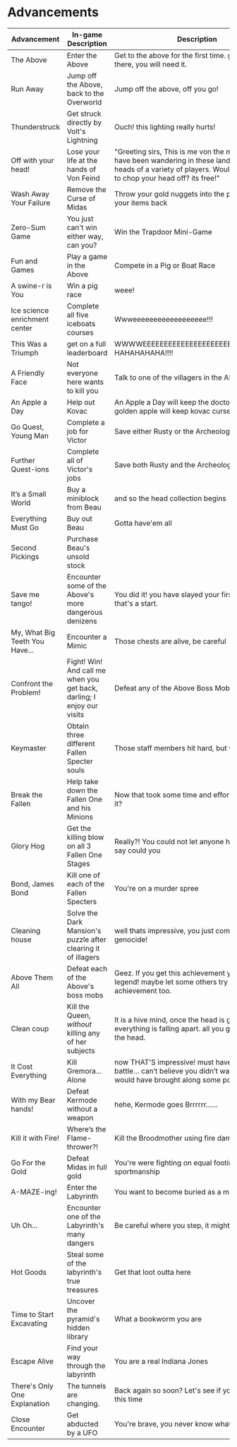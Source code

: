 # Advancements

| Advancement | In-game Description | Description |
| ----------- | ------------------- | ------------|
| The Above |Enter the Above | Get to the above for the first time. good luck up there, you will need it. |
| Run Away | Jump off the Above, back to the Overworld| Jump off the above, off you go! |
| Thunderstruck <a name="thunder-struck"></a> | Get struck directly by Volt's Lightning | Ouch! this lighting really hurts! |
| Off with your head! <a name="off-with-your-head"></a> | Lose your life at the hands of Von Feind | "Greeting sirs, This is me von the merchant and I have been wandering in these lands chopping heads of a variety of players. Would you like me to chop your head off? its free!" |
| Wash Away Your Failure | Remove the Curse of Midas | Throw your gold nuggets into the pool and get your items back |
| Zero-Sum Game | You just can't win either way, can you? | Win the Trapdoor Mini-Game |
| Fun and Games | Play a game in the Above | Compete in a Pig or Boat Race |
| A swine-r is You | Win a pig race | weee! |
| Ice science enrichment center | Complete all five iceboats courses | Wwweeeeeeeeeeeeeeeeee!!! |
| This Was a Triumph | get on a full leaderboard | WWWWEEEEEEEEEEEEEEEEEEEEEEEEEEEE!!!!!!!!! HAHAHAHAHA!!!! |
| A Friendly Face | Not everyone here wants to kill you | Talk to one of the villagers in the Above |
| An Apple a Day <a name="an-apple-a-day"></a> | Help out Kovac | An Apple a Day will keep the doctor away, but a golden apple will keep kovac curse away. |
| Go Quest, Young Man <a name="go-quest-young-man"></a> | Complete a job for Victor | Save either Rusty or the Archeologist |
| Further Quest-ions | Complete all of Victor's jobs | Save both Rusty and the Archeologist |
| It’s a Small World <a name="its-a-small-world"></a> | Buy a miniblock from Beau | and so the head collection begins |
| Everything Must Go <a name="everything-must-go"></a> | Buy out Beau | Gotta have'em all |
| Second Pickings <a name="second-pickings"></a> | Purchase Beau's unsold stock | |
| Save me tango! | Encounter some of the Above's more dangerous denizens | You did it! you have slayed your first above mob! that's a start. |
| My, What Big Teeth You Have... | Encounter a Mimic | Those chests are alive, be careful |
| Confront the Problem! | Fight! Win! And call me when you get back, darling; I enjoy our visits | Defeat any of the Above Boss Mobs |
| Keymaster <a name="keymaster"></a> | Obtain three different Fallen Specter souls | Those staff members hit hard, but we hit harder |
| Break the Fallen <a name="break-the-fallen"></a> | Help take down the Fallen One and his Minions | Now that took some time and effort, was it worth it? |
| Glory Hog <a name="glory-hog"></a> | Get the killing blow on all 3 Fallen One Stages | Really?! You could not let anyone have the final say could you |
| Bond, James Bond <a name="james-bond"></a> | Kill one of each of the Fallen Specters | You're on a murder spree |
| Cleaning house | Solve the Dark Mansion's puzzle after clearing it of illagers | well thats impressive, you just commited a genocide! |
| Above Them All | Defeat each of the Above's boss mobs | Geez. If you get this achievement you are a legend! maybe let some others try getting this achievement too. |
| Clean coup <a name="clean-coup"></a> | Kill the Queen, *without* killing any of her subjects | It is a hive mind, once the head is gone, everything is falling apart. all you gotta focus is the head. |
| It Cost Everything <a name="it-cost-everything"></a> | Kill Gremora... Alone | now THAT'S impressive! must have been an epic battle… can’t believe you didn’t waited for me, I would have brought along some popcorn! |
| With my Bear hands! <a name="with-my-bear-hands"></a>| Defeat Kermode without a weapon | hehe, Kermode goes Brrrrrr…... |
| Kill it with Fire! | Where’s the Flame- thrower?! | Kill the Broodmother using fire damage |
| Go For the Gold | Defeat Midas in full gold | You're were fighting on equal footing, what great sportmanship |
| A-MAZE-ing! | Enter the Labyrinth | You want to become buried as a mummy? |
| Uh Oh... | Encounter one of the Labyrinth's many dangers | Be careful where you step, it might get hot |
| Hot Goods | Steal some of the labyrinth's true treasures | Get that loot outta here |
| Time to Start Excavating | Uncover the pyramid's hidden library | What a bookworm you are |
| Escape Alive | Find your way through the labyrinth | You are a real Indiana Jones |
| There's Only One Explanation | The tunnels are changing. | Back again so soon? Let's see if you get out alive this time |
| Close Encounter | Get abducted by a UFO | You're brave, you never know what can happen |
